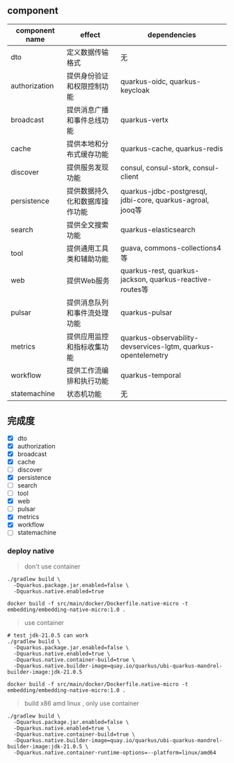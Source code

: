 ## component

| component name | effect          | dependencies                                                  |
|----------------|-----------------|---------------------------------------------------------------|
| dto            | 定义数据传输格式        | 无                                                             |
| authorization  | 提供身份验证和权限控制功能   | quarkus-oidc, quarkus-keycloak                                |
| broadcast      | 提供消息广播和事件总线功能   | quarkus-vertx                                                 |
| cache          | 提供本地和分布式缓存功能    | quarkus-cache, quarkus-redis                                  |
| discover       | 提供服务发现功能        | consul, consul-stork, consul-client                           |
| persistence    | 提供数据持久化和数据库操作功能 | quarkus-jdbc-postgresql, jdbi-core, quarkus-agroal, jooq等     |
| search         | 提供全文搜索功能        | quarkus-elasticsearch                                         |
| tool           | 提供通用工具类和辅助功能    | guava, commons-collections4等                                  |
| web            | 提供Web服务         | quarkus-rest, quarkus-jackson, quarkus-reactive-routes等       |
| pulsar         | 提供消息队列和事件流处理功能  | quarkus-pulsar                                                |
| metrics        | 提供应用监控和指标收集功能   | quarkus-observability-devservices-lgtm, quarkus-opentelemetry |
| workflow       | 提供工作流编排和执行功能    | quarkus-temporal                                              |
| statemachine   | 状态机功能           | 无                                                             |

## 完成度

- [x] dto
- [x] authorization
- [x] broadcast
- [x] cache
- [ ] discover
- [x] persistence
- [ ] search
- [ ] tool
- [x] web
- [ ] pulsar
- [x] metrics
- [x] workflow
- [ ] statemachine

### deploy native

> don't use container

```shell
./gradlew build \
  -Dquarkus.package.jar.enabled=false \
  -Dquarkus.native.enabled=true
  
docker build -f src/main/docker/Dockerfile.native-micro -t embedding/embedding-native-micro:1.0 .
```

> use container

```shell
# test jdk-21.0.5 can work
./gradlew build \
  -Dquarkus.package.jar.enabled=false \
  -Dquarkus.native.enabled=true \
  -Dquarkus.native.container-build=true \
  -Dquarkus.native.builder-image=quay.io/quarkus/ubi-quarkus-mandrel-builder-image:jdk-21.0.5
  
docker build -f src/main/docker/Dockerfile.native-micro -t embedding/embedding-native-micro:1.0 .
```

> build x86 amd linux , only use container

```shell
./gradlew build \
  -Dquarkus.package.jar.enabled=false \
  -Dquarkus.native.enabled=true \
  -Dquarkus.native.container-build=true \
  -Dquarkus.native.builder-image=quay.io/quarkus/ubi-quarkus-mandrel-builder-image:jdk-21.0.5 \
  -Dquarkus.native.container-runtime-options=--platform=linux/amd64
```